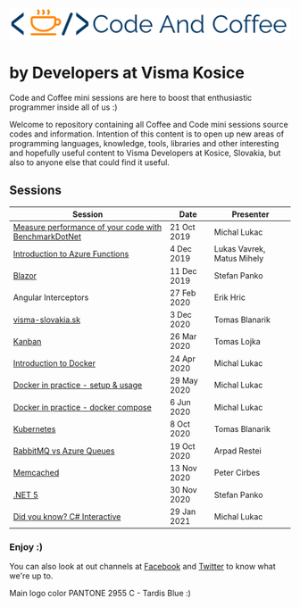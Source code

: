 ![logo.png](docs/images/logo2.png)

# by Developers at Visma Kosice

Code and Coffee mini sessions are here to boost that enthusiastic programmer inside all of us :)

Welcome to repository containing all Coffee and Code mini sessions source codes and information.
Intention of this content is to open up new areas of programming languages, knowledge, tools, libraries and other interesting and hopefully useful content to Visma Developers at Kosice, Slovakia, but also to anyone else that could find it useful.

## Sessions

| Session | Date | Presenter |
|--------------|----------|--------------|
| [Measure performance of your code with BenchmarkDotNet](https://github.com/DevelopersVismaKosice/CodeAndCoffee/tree/master/sessions/1-Measure%20performance%20of%20your%20code%20with%20BenchmarkDotNet) | 21 Oct 2019 | Michal Lukac |
| [Introduction to Azure Functions](https://github.com/DevelopersVismaKosice/CodeAndCoffee/tree/master/sessions/2-Introduction%20to%20Azure%20Functions) | 4 Dec 2019 | Lukas Vavrek, Matus Mihely |
| [Blazor](https://github.com/DevelopersVismaKosice/CodeAndCoffee/tree/master/sessions/3-Blazor) | 11 Dec 2019 | Stefan Panko | Blazor, WebAssemply, C#, .NET
| Angular Interceptors | 27 Feb 2020 | Erik Hric |
| [visma-slovakia.sk](https://github.com/DevelopersVismaKosice/CodeAndCoffee/blob/master/sessions/5-Visma%20Slovakia/visma-slovakia.pdf) | 3 Dec 2020 | Tomas Blanarik |
| [Kanban](https://github.com/DevelopersVismaKosice/CodeAndCoffee/blob/master/sessions/6-Kanban/Kanban.pdf) | 26 Mar 2020 | Tomas Lojka |
| [Introduction to Docker](https://github.com/DevelopersVismaKosice/CodeAndCoffee/blob/master/sessions/7-Docker%20in%20Practice/Introduction%20to%20Docker.pdf) | 24 Apr 2020 | Michal Lukac |
| [Docker in practice - setup & usage](https://github.com/DevelopersVismaKosice/CodeAndCoffee/blob/master/sessions/Docker%20in%20Practice/README.Session-June-5-2020.md) | 29 May 2020 | Michal Lukac |
| [Docker in practice - docker compose](https://github.com/DevelopersVismaKosice/CodeAndCoffee/blob/master/sessions/Docker%20in%20Practice/README.Session-June-5-2020.md) | 6 Jun 2020 | Michal Lukac |
| [Kubernetes](https://github.com/DevelopersVismaKosice/CodeAndCoffee/blob/master/sessions/8-Kubernetes/README.md) | 8 Oct 2020 | Tomas Blanarik |
| [RabbitMQ vs Azure Queues](https://github.com/DevelopersVismaKosice/CodeAndCoffee/tree/master/sessions/9-RabbitMQ%20vs%20Azure%20Queues) | 19 Oct 2020 | Arpad Restei |
| [Memcached](https://github.com/DevelopersVismaKosice/CodeAndCoffee/tree/master/sessions/10-Memcached) | 13 Nov 2020 | Peter Cirbes |
| [.NET 5](https://github.com/DevelopersVismaKosice/CodeAndCoffee/tree/master/sessions/11-Dotnet5) | 30 Nov 2020 | Stefan Panko |
| [Did you know? C# Interactive](https://github.com/DevelopersVismaKosice/CodeAndCoffee/tree/master/sessions/12-Did%20you%20know%20-%20C%23/src) | 29 Jan 2021 | Michal Lukac |

### Enjoy :)

You can also look at out channels at [Facebook](https://www.facebook.com/pg/vismakosice/posts/) and [Twitter](https://twitter.com/VismaDevsSK) to know what we're up to.

Main logo color PANTONE 2955 C - Tardis Blue :)
